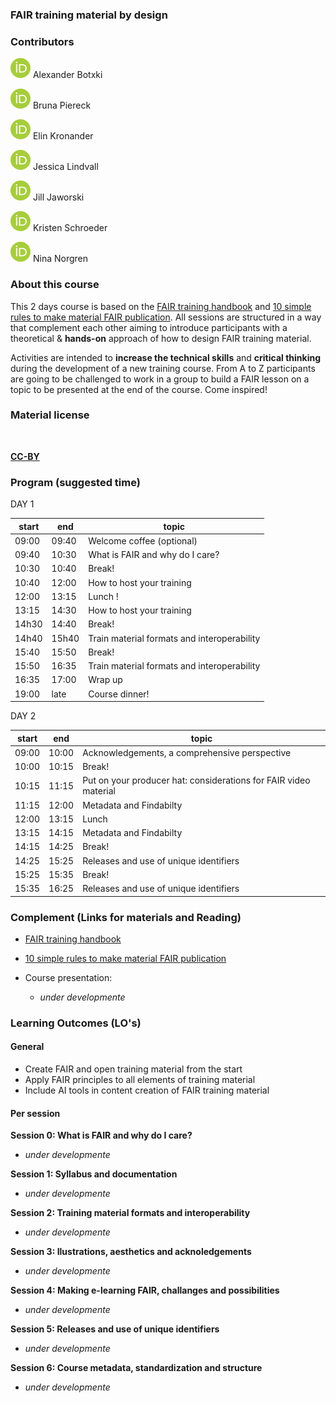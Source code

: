 ### FAIR training material by __design__

### Contributors

[![ORCID](https://raw.githubusercontent.com/vibbits/rdm-introductory-course/main/images/logos/32px-ORCID_iD.svg.png)](https://orcid.org/0000-0001-6691-4233) Alexander Botxki

[![ORCID](https://raw.githubusercontent.com/vibbits/rdm-introductory-course/main/images/logos/32px-ORCID_iD.svg.png)](https://orcid.org/0000-0001-5958-0669) Bruna Piereck

[![ORCID](https://raw.githubusercontent.com/vibbits/rdm-introductory-course/main/images/logos/32px-ORCID_iD.svg.png)](https://orcid.org/0000-0003-0280-6318) Elin Kronander

[![ORCID](https://raw.githubusercontent.com/vibbits/rdm-introductory-course/main/images/logos/32px-ORCID_iD.svg.png)](https://orcid.org/0000-0002-5042-8481) Jessica Lindvall

[![ORCID](https://raw.githubusercontent.com/vibbits/rdm-introductory-course/main/images/logos/32px-ORCID_iD.svg.png)](https://orcid.org/0009-0006-2607-5256) Jill Jaworski

[![ORCID](https://raw.githubusercontent.com/vibbits/rdm-introductory-course/main/images/logos/32px-ORCID_iD.svg.png)](https://orcid.org/0000-0002-6271-4530) Kristen Schroeder

[![ORCID](https://raw.githubusercontent.com/vibbits/rdm-introductory-course/main/images/logos/32px-ORCID_iD.svg.png)](https://orcid.org/0000-0002-3823-1555) Nina Norgren

### About this course

This 2 days course is based on the [FAIR training handbook](https://elixir-europe-training.github.io/ELIXIR-TrP-FAIR-training-handbook/) and [10 simple rules to make material FAIR publication](https://journals.plos.org/ploscompbiol/article?id=10.1371/journal.pcbi.1007854). All sessions are structured in a way that complement each other aiming to introduce participants with a theoretical & **hands-on** approach of how to design FAIR training material.

Activities are intended to **increase the technical skills** and **critical thinking** during the development of a new training course. From A to Z participants are going to be challenged to work in a group to build a FAIR lesson on a topic to be presented at the end of the course. Come inspired!


### Material license

<img src="https://raw.githubusercontent.com/vibbits/rdm-course-2022/main/images/logos/CC-by.png" title="" alt="" width="143">

[**CC-BY**](https://creativecommons.org/licenses/by/4.0/)

### Program (suggested time)

DAY 1

| start 	| end   	| topic   	|
|-------	|-------	|---------	|
| 09:00 	| 09:40 	| Welcome coffee (optional)	       |
| 09:40 	| 10:30 	| What is FAIR and why do I care?  |
| 10:30 	| 10:40 	| Break!                    	   |
| 10:40 	| 12:00 	| How to host your training   	   |
| 12:00 	| 13:15 	| Lunch ! 	   	           	  	   |
| 13:15 	| 14:30 	| How to host your training   |
| 14h30     | 14:40     | Break!                      |
| 14h40     | 15h40     | Train material formats and interoperability  |
| 15:40 	| 15:50 	| Break!	               |
| 15:50 	| 16:35 	| Train material formats and interoperability |
| 16:35     | 17:00     | Wrap up |
| 19:00 	| late   	| Course dinner! 


DAY 2

| start 	| end   	| topic   	|
|-------	|-------	|---------	|
| 09:00 	| 10:00 	| Acknowledgements, a comprehensive perspective	|
| 10:00 	| 10:15 	| Break!    	           	                	|
| 10:15 	| 11:15 	| Put on your producer hat: considerations for FAIR video material |
| 11:15 	| 12:00 	| Metadata and Findabilty  	|
| 12:00 	| 13:15 	| Lunch |
| 13:15 	| 14:15 	| Metadata and Findabilty |
| 14:15 	| 14:25 	| Break!    	           	                	|
| 14:25     | 15:25     | Releases and use of unique identifiers    	|
| 15:25 	| 15:35 	| Break!    	           	                	|
| 15:35     | 16:25     | Releases and use of unique identifiers    	|

### Complement (Links for materials and Reading)

- [FAIR training handbook](https://elixir-europe-training.github.io/ELIXIR-TrP-FAIR-training-handbook/)
- [10 simple rules to make material FAIR publication](https://journals.plos.org/ploscompbiol/article?id=10.1371/journal.pcbi.1007854)

- Course presentation:
  
  - *under developmente*
  

### Learning Outcomes (LO's)

#### General 

- Create FAIR and open training material from the start 
- Apply FAIR principles to all elements of training material
- Include AI tools in content creation of FAIR training material

#### Per session

**Session 0: What is FAIR and why do I care?**

- *under developmente*

**Session 1: Syllabus and documentation**

- *under developmente*

**Session 2: Training material formats and interoperability**

- *under developmente*

**Session 3: Ilustrations, aesthetics and acknoledgements**

- *under developmente*

**Session 4: Making e-learning FAIR, challanges and possibilities**

- *under developmente*

**Session 5: Releases and use of unique identifiers**

- *under developmente*

**Session 6: Course metadata, standardization and structure**

- *under developmente*
